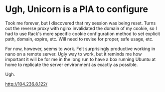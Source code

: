 # Ugh, Unicorn is a PIA to configure

Took me forever, but I discovered that my session was being reset. Turns out the reverse proxy with nginx invalidated the domain of my cookie, so I had to use Rack's more specific cookie configuration method to set explicit path, domain, expire, etc. Will need to revise for proper, safe usage, etc.

For now, however, seems to work. Felt surprisingly productive working in nano on a remote server. Ugly way to work, but it reminds me how important it will be for me in the long run to have a box running Ubuntu at home to replicate the server environment as exactly as possible. 

Ugh.

http://104.236.8.122/